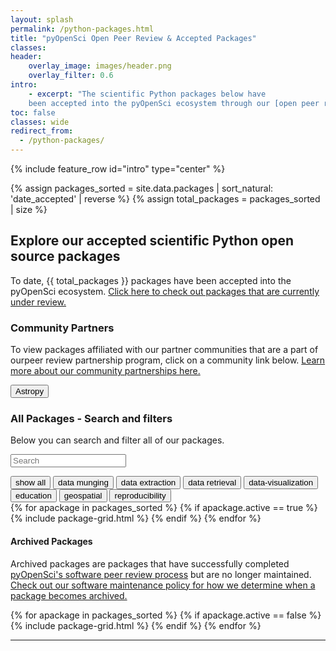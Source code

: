```yaml
---
layout: splash
permalink: /python-packages.html
title: "pyOpenSci Open Peer Review & Accepted Packages"
classes:
header:
    overlay_image: images/header.png
    overlay_filter: 0.6
intro:
    - excerpt: "The scientific Python packages below have
    been accepted into the pyOpenSci ecosystem through our [open peer review process](/about-peer-review/)."
toc: false
classes: wide
redirect_from:
  - /python-packages/
---
```


{% include feature_row id="intro" type="center" %}

{% assign packages_sorted = site.data.packages | sort_natural: 'date_accepted' | reverse %}
{% assign total_packages = packages_sorted | size %}


## Explore our accepted scientific Python open source packages

To date, {{ total_packages }} packages have been accepted into the pyOpenSci
ecosystem. [Click here to check out packages that are currently under review.](https://github.com/pyOpenSci/software-submission/issues)

### Community Partners

To view packages affiliated with our partner communities that are a part of ourpeer review partnership program, click on a community link below. [Learn more about our community partnerships here.](/partners.html)

<a href="/communities/astropy.html"><button class="button community">Astropy</button></a>

### All Packages - Search and filters

Below you can search and filter all of our packages.

<p><input type="text" id="quicksearch" placeholder="Search" /></p>

<div id="filters" class="button-group">
  <button class="button is-checked" data-filter="*">show all</button>
  <button class="button" data-filter=".data-munging, .data-processing-munging">data munging</button>
  <button class="button" data-filter=".data-extraction">data extraction</button>
  <button class="button" data-filter=".data-retrieval">data retrieval</button>
  <button class="button" data-filter=".data-visualization">data-visualization</button>
  <button class="button" data-filter=".education">education</button>
  <button class="button" data-filter=".geospatial">geospatial</button>
  <button class="button" data-filter=".reproducibility">reproducibility</button>
</div>

<!-- Active Packages -->
<div class="grid-isotope">
{% for apackage in packages_sorted %}
  {% if apackage.active == true %}
    {% include package-grid.html %}
  {% endif %}
{% endfor %}
</div>

#### Archived Packages

Archived packages are packages that have successfully completed [pyOpenSci's software peer review process](https://www.pyopensci.org/about-peer-review/index.html) but are no longer maintained. [Check out our software maintenance policy for how we determine when a package becomes archived.](https://www.pyopensci.org/software-peer-review/our-process/policies.html#package-maintenance-and-maintainer-responsiveness)

<!-- Archived Packages -->
<div class="grid-isotope">
{% for apackage in packages_sorted %}
  {% if apackage.active == false %}
    {% include package-grid.html %}
  {% endif %}
{% endfor %}
</div>

<hr style="clear:both;">
<br clear="both">
